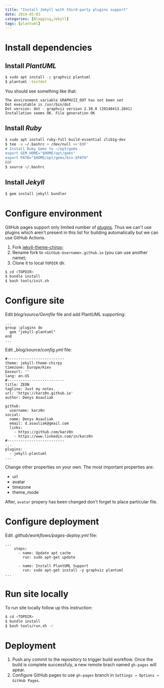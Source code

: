 ```yaml
---
title: "Install Jekyll with third-party plugins support"
date: 2019-05-03
categories: [Blogging,Jekyll]
tags: [plantuml]
---
```


# Install dependencies

## Install _PlantUML_

~~~ bash
$ sudo apt install -y graphviz plantuml
$ plantuml -testdot
~~~

You should see something like that:
~~~
The environment variable GRAPHVIZ_DOT has not been set
Dot executable is /usr/bin/dot
Dot version: dot - graphviz version 2.38.0 (20140413.2041)
Installation seems OK. File generation OK
~~~

## Install _Ruby_

~~~ bash
$ sudo apt install ruby-full build-essential zlib1g-dev
$ tee -a ~/.bashrc > /dev/null <<'EOF'
# Install Ruby Gems to ~/opt/gems
export GEM_HOME="$HOME/opt/gems"
export PATH="$HOME/opt/gems/bin:$PATH"
EOF
$ source ~/.bashrc
~~~

## Install _Jekyll_

~~~ bash
$ gem install jekyll bundler
~~~

# Configure environment

GitHub pages support only limited number of [plugins](https://pages.github.com/versions/). Thus we can't use plugins which aren't present in this list for building automatically but we can use GitHub Actions.

1. Fork [jekyll-theme-chirpy](https://github.com/cotes2020/jekyll-theme-chirpy);
2. Rename fork to `<GitGub-Username>.github.io` (you can use another name);
3. Clone it to local `TOPDIR` dir.

~~~ bash
$ cd <TOPDIR>
$ bundle install
$ bash tools/init.sh
~~~

# Configure site

Edit _blog/source/Gemfile_ file and add PlantUML supporting:
~~~
...
group :plugins do
  gem "jekyll-plantuml"
end
...
~~~

Edit _blog/source/_config.yml_ file:
~~~
#--------------------------
theme: jekyll-theme-chirpy
timezone: Europe/Kiev
baseurl: ''
lang: en-US
#--------------------------
title: ZEON
tagline: Just my notes.
url: 'https://karz0n.github.io'
author: Denys Asauliak

github:
  username: karz0n
social:
  name: Denys Asauliak
  email: d.asauliak@gmail.com
  links:
    - https://github.com/karz0n
    - https://www.linkedin.com/in/karz0n
#--------------------------
...
plugins:
  - jekyll-plantuml
...
~~~
Change other properties on your own. The most important properties are:
* url
* avatar
* timezone
* theme_mode

After, `avatar` propery has been changed don't forget to place particular file.

# Configure deployment

Edit _.github/workflows/pages-deploy.yml_ file:
~~~
...
    steps:
      - name: Update apt cache
        run: sudo apt-get update

      - name: Install PlantUML Support
        run: sudo apt-get install -y graphviz plantuml
...
~~~

# Run site locally

To run site locally follow up this instruction:
~~~bash
$ cd <TOPDIR>
$ bundle install
$ bash tools/run.sh -r
~~~

# Deployment

1. Push any commit to the repository to trigger build workflow. Once the build is complete successfuly, a new remote brach named `gh-pages` will apear.
2. Configure GitHub pages to use `gh-pages` branch in `Settings → Options → GitHub Pages`.
